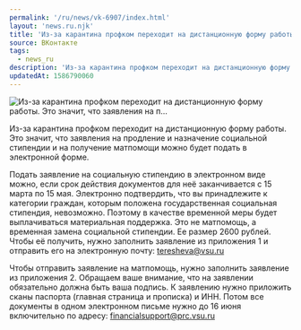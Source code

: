 ```yaml
---
permalink: '/ru/news/vk-6907/index.html'
layout: 'news.ru.njk'
title: 'Из-за карантина профком переходит на дистанционную форму работы. Это значит, что заявления на п…'
source: ВКонтакте
tags:
  - news_ru
description: 'Из-за карантина профком переходит на дистанционную форму работы. Это значит, что заявления на п…'
updatedAt: 1586790060
---
```

![Из-за карантина профком переходит на дистанционную форму работы. Это значит, что заявления на п…](https://sun9-75.userapi.com/impg/c857524/v857524983/1cc81b/vNPZHNqMY3c.jpg?size=600x375&quality=96&proxy=1&sign=90deeaa902240d9e8a29f5d4df828806&c_uniq_tag=V7DAbL7xiivj-3_-VKWktBMuM_XGhyX6THKws4SkLJI&type=album)

Из-за карантина профком переходит на дистанционную форму работы. Это значит, что заявления на продление и назначение социальной стипендии и на получение матпомощи можно будет подать в электронной форме.

Подать заявление на социальную стипендию в электронном виде можно, если срок действия документов для неё заканчивается с 15 марта по 15 мая. Электронно подтвердить, что вы принадлежите к категории граждан, которым положена государственная социальная стипендия, невозможно. Поэтому в качестве временной меры будет выплачиваться материальная поддержка. Это не матпомощь, а временная замена социальной стипендии. Ее размер 2600 рублей. Чтобы её получить, нужно заполнить заявление из приложения 1 и отправить его на электронную почту: teresheva@vsu.ru

Чтобы отправить заявление на матпомощь, нужно заполнить заявление из приложения 2. Обращаем ваше внимание, что на заявлении обязательно должна быть ваша подпись. К заявлению нужно приложить сканы паспорта (главная страница и прописка) и ИНН. Потом все документы в одном электронном письме нужно до 16 июня включительно по адресу: financialsupport@prc.vsu.ru
